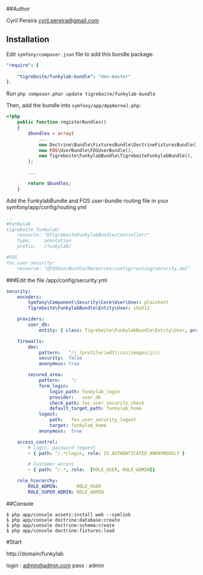 ##Author

Cyril Pereira <cyril.pereira@gmail.com>

## Installation

Edit `symfony/composer.json` file to add this bundle package:

```yml
"require": {
    ...
    "tigreboite/funkylab-bundle": "dev-master"
},
```

Run `php composer.phar update tigreboite/funkylab-bundle`

Then, add the bundle into `symfony/app/AppKernel.php`:

```php
<?php
    public function registerBundles()
    {
        $bundles = array(
            ...
            new Doctrine\Bundle\FixturesBundle\DoctrineFixturesBundle(),
            new FOS\UserBundle\FOSUserBundle(),
            new Tigreboite\FunkylabBundle\TigreboiteFunkylabBundle(),
        );

        ...

        return $bundles;
    }
```

Add the FunkylabBundle and FOS user-bundle routing file in your symfony/app/config/routing.yml

```yml
...
#Funkylab
tigreboite_funkylab:
    resource: "@TigreboiteFunkylabBundle/Controller/"
    type:     annotation
    prefix:   /funkylab/

#FOS
fos_user_security:
    resource: "@FOSUserBundle/Resources/config/routing/security.xml"
```

###Edit the file /app/config/security.yml

```yml
security:
    encoders:
        Symfony\Component\Security\Core\User\User: plaintext
        Tigreboite\FunkylabBundle\Entity\User: sha512

    providers:
        user_db:
            entity: { class: Tigreboite\FunkylabBundle\Entity\User, property: username }

    firewalls:
        dev:
            pattern:   ^/(_(profiler|wdt)|css|images|js)/
            security:  false
            anonymous: true

        secured_area:
            pattern:    ^/
            form_login:
                login_path: funkylab_login
                provider:   user_db
                check_path: fos_user_security_check
                default_target_path: funkylab_home
            logout:
                path:   fos_user_security_logout
                target: funkylab_home
            anonymous:  true

    access_control:
        # Login, password request
        - { path: ^/.*/login, role: IS_AUTHENTICATED_ANONYMOUSLY }

        # Customer access
        - { path: ^/.*, role:  [ROLE_USER, ROLE_ADMIN]}

    role_hierarchy:
        ROLE_ADMIN:       ROLE_USER
        ROLE_SUPER_ADMIN: ROLE_ADMIN
```

##Console

```
$ php app/console assets:install web --symlink
$ php app/console doctrine:database:create
$ php app/console doctrine:schema:create
$ php app/console doctrine:fixtures:load
```
#Start

http://domain/funkylab

login : admin@admin.com
pass  : admin


